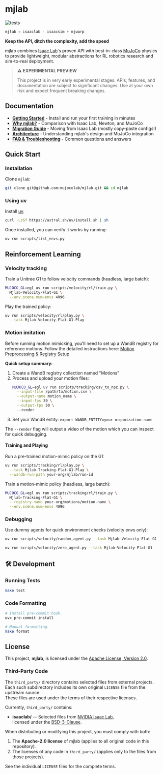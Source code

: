 # mjlab

<p align="left">
  <img alt="tests" src="https://github.com/mujocolab/mjlab/actions/workflows/ci.yml/badge.svg" />
</p>

```python
mjlab = isaaclab - isaacsim + mjwarp
```
**Keep the API, ditch the complexity, add the speed**

mjlab combines [Isaac Lab](https://github.com/isaac-sim/IsaacLab)'s proven API with best-in-class [MuJoCo](https://github.com/google-deepmind/mujoco_warp) physics to provide lightweight, modular abstractions for RL robotics research and sim-to-real deployment.

> **⚠️ EXPERIMENTAL PREVIEW** 
> 
> This project is in very early experimental stages. APIs, features, and documentation are subject to significant changes. Use at your own risk and expect frequent breaking changes.

## Documentation

- **[Getting Started](docs/getting_started.md)** - Install and run your first training in minutes
- **[Why mjlab?](docs/motivation.md)** - Comparison with Isaac Lab, Newton, and MuJoCo
- **[Migration Guide](docs/migration_guide.md)** - Moving from Isaac Lab (mostly copy-paste configs!)
- **[Architecture](docs/architecture.md)** - Understanding mjlab's design and MuJoCo integration
- **[FAQ & Troubleshooting](docs/faq.md)** - Common questions and answers

## Quick Start

### Installation

Clone `mjlab`:

```bash
git clone git@github.com:mujocolab/mjlab.git && cd mjlab
```

### Using uv

Install [uv](https://docs.astral.sh/uv/):

```bash
curl -LsSf https://astral.sh/uv/install.sh | sh
```

Once installed, you can verify it works by running:

```bash
uv run scripts/list_envs.py
```

## Reinforcement Learning

### Velocity tracking

Train a Unitree G1 to follow velocity commands (headless, large batch):

```bash
MUJOCO_GL=egl uv run scripts/velocity/rl/train.py \
  Mjlab-Velocity-Flat-G1 \
  --env.scene.num-envs 4096
```

Play the trained policy:

```bash
uv run scripts/velocity/rl/play.py \
  --task Mjlab-Velocity-Flat-G1-Play
```

### Motion imitation

Before running motion mimicking, you'll need to set up a WandB registry for reference motions. Follow the detailed instructions here: [Motion Preprocessing & Registry Setup](https://github.com/HybridRobotics/whole_body_tracking/blob/main/README.md#motion-preprocessing--registry-setup)

**Quick setup summary:**
1. Create a WandB registry collection named "Motions"
2. Process and upload your motion files:
   ```bash
   MUJOCO_GL=egl uv run scripts/tracking/csv_to_npz.py \
     --input-file /path/to/motion.csv \
     --output-name motion_name \
     --input-fps 30 \
     --output-fps 50 \ 
     --render
   ```
3. Set your WandB entity: `export WANDB_ENTITY=your-organization-name`

The `--render` flag will output a video of the motion which you can inspect for quick debugging.

#### Training and Playing

Run a pre-trained motion-mimic policy on the G1:

```bash
uv run scripts/tracking/rl/play.py \
  --task Mjlab-Tracking-Flat-G1-Play \
  --wandb-run-path your-org/mjlab/run-id
```

Train a motion-mimic policy (headless, large batch):

```bash
MUJOCO_GL=egl uv run scripts/tracking/rl/train.py \
  Mjlab-Tracking-Flat-G1 \
  --registry-name your-org/motions/motion-name \
  --env.scene.num-envs 4096
```

### Debugging

Use dummy agents for quick environment checks (velocity envs only):

```bash
uv run scripts/velocity/random_agent.py --task Mjlab-Velocity-Flat-G1
```

```bash
uv run scripts/velocity/zero_agent.py --task Mjlab-Velocity-Flat-G1
```

## 🛠️ Development

### Running Tests
```bash
make test
```

### Code Formatting
```bash
# Install pre-commit hook.
uvx pre-commit install

# Manual formatting.
make format
```

## License

This project, **mjlab**, is licensed under the [Apache License, Version 2.0](LICENSE).

### Third-Party Code

The `third_party/` directory contains selected files from external projects.  
Each such subdirectory includes its own original `LICENSE` file from the upstream source.  
These files are used under the terms of their respective licenses.

Currently, `third_party/` contains:

- **isaaclab/** — Selected files from [NVIDIA Isaac Lab](https://github.com/isaac-sim/IsaacLab),  
  licensed under the [BSD-3-Clause](src/mjlab/third_party/isaaclab/LICENSE).

When distributing or modifying this project, you must comply with both:

1. The **Apache-2.0 license** of mjlab (applies to all original code in this repository).
2. The licenses of any code in `third_party/` (applies only to the files from those projects).

See the individual `LICENSE` files for the complete terms.
